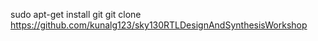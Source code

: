 
  sudo apt-get install git 
  git clone https://github.com/kunalg123/sky130RTLDesignAndSynthesisWorkshop
  
